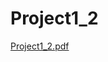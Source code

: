 # Project1_2

[Project1_2.pdf](https://github.com/Dexter192/Project1_2/blob/master/Period%206%20Presentation.pdf)
